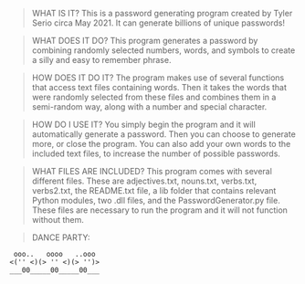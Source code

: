 >WHAT IS IT?
This is a password generating program created by Tyler Serio circa May 2021. It can generate billions of unique passwords!

>WHAT DOES IT DO?
This program generates a password by combining randomly selected numbers, words, and symbols to create a silly and easy to remember phrase.

>HOW DOES IT DO IT?
The program makes use of several functions that access text files containing words. Then it takes the words that were randomly selected from these files and combines them in a semi-random way, along with a number and special character.

>HOW DO I USE IT?
You simply begin the program and it will automatically generate a password. Then you can choose to generate more, or close the program. You can also add your own words to the included text files, to increase the number of possible passwords.

>WHAT FILES ARE INCLUDED?
This program comes with several different files. These are adjectives.txt, nouns.txt, verbs.txt, verbs2.txt, the README.txt file, a lib folder that contains relevant Python modules, two .dll files, and the PasswordGenerator.py file. These files are necessary to run the program and it will not function without them.

>DANCE PARTY:
~~~~~~~~~~~~~~~~~~~~~~
 ooo..   oooo   ..ooo 
<('' <)(> '' <)(> '')>
___00_____00_____00___
